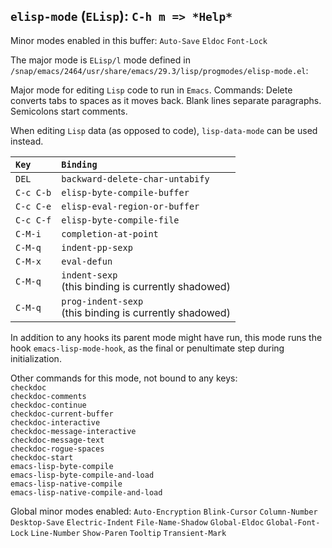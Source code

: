## `elisp-mode` (`ELisp`): `C-h m => *Help*`

Minor modes enabled in this buffer: `Auto-Save` `Eldoc` `Font-Lock`

The major mode is `ELisp/l` mode defined
in `/snap/emacs/2464/usr/share/emacs/29.3/lisp/progmodes/elisp-mode.el`:

Major mode for editing `Lisp` code to run in `Emacs`.
Commands:
Delete converts tabs to spaces as it moves back.
Blank lines separate paragraphs.  Semicolons start comments.

When editing `Lisp` data (as opposed to code), `lisp-data-mode` can
be used instead.

| `Key`      | `Binding` |
|:----------|:--------|
| `DEL`     | `backward-delete-char-untabify` |
| `C-c C-b` | `elisp-byte-compile-buffer` |
| `C-c C-e` | `elisp-eval-region-or-buffer` |
| `C-c C-f` | `elisp-byte-compile-file` |
| `C-M-i`   | `completion-at-point` |
| `C-M-q`   | `indent-pp-sexp` |
| `C-M-x`   | `eval-defun` |
| `C-M-q`   | `indent-sexp` <br> (this binding is currently shadowed) |
| `C-M-q`   | `prog-indent-sexp` <br> (this binding is currently shadowed) |

In addition to any hooks its parent mode might have run, this mode
runs the hook `emacs-lisp-mode-hook`, as the final or penultimate step
during initialization.

Other commands for this mode, not bound to any keys:
<br>`checkdoc`
<br>`checkdoc-comments`
<br>`checkdoc-continue`
<br>`checkdoc-current-buffer`
<br>`checkdoc-interactive`
<br>`checkdoc-message-interactive`
<br>`checkdoc-message-text`
<br>`checkdoc-rogue-spaces`
<br>`checkdoc-start`
<br>`emacs-lisp-byte-compile`
<br>`emacs-lisp-byte-compile-and-load`
<br>`emacs-lisp-native-compile`
<br>`emacs-lisp-native-compile-and-load`

Global minor modes enabled: `Auto-Encryption` `Blink-Cursor` `Column-Number`
`Desktop-Save` `Electric-Indent` `File-Name-Shadow` `Global-Eldoc`
`Global-Font-Lock` `Line-Number` `Show-Paren` `Tooltip` `Transient-Mark`
